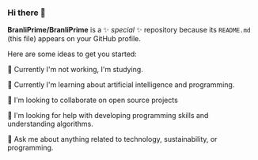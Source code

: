 ### Hi there 👋


**BranliPrime/BranliPrime** is a ✨ _special_ ✨ repository because its `README.md` (this file) appears on your GitHub profile.

Here are some ideas to get you started:

🔭 Currently I'm not working, I'm studying.

🌱 Currently I'm learning about artificial intelligence and programming.

👯 I'm looking to collaborate on open source projects

🤔 I'm looking for help with developing programming skills and understanding algorithms.

💬 Ask me about anything related to technology, sustainability, or programming.



